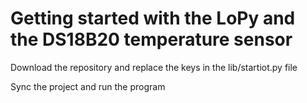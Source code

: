 # Getting started with the LoPy and the DS18B20 temperature sensor

Download the repository and replace the keys in the lib/startiot.py file

Sync the project and run the program
